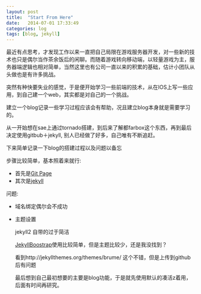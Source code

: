 ```yaml
---
layout: post
title:  "Start From Here"
date:   2014-07-01 17:33:49
categories: log
tags: [blog, jekyll]
---
```


最近有点思考，才发现工作以来一直把自己局限在游戏服务器开发，对一些新的技术也只是偶尔当作茶余饭后的闲聊。而随着游戏转向移动端，以轻量游戏为主，服务器端逻辑也相对简单，当然这里也有公司一直以来的积累的基础，估计小团队从头做也是有许多挑战。

突然有种快要失业的感觉，于是便开始学习一些前端的技术，从在IOS上写一些应用，到自己建一个web，其实都是对自己的一个挑战。

建立一个blog记录一些学习过程应该会有帮助，况且建立blog本身就是需要学习的。

从一开始想在sae上通过tornado搭建，到后来了解都farbox这个东西，再到最后决定使用gitbub＋jekyll, 别人已经做了好多，自己唯有不断追赶。

下来简单记录一下blog的搭建过程以及问题以备忘

步骤比较简单，基本照着来就行:

* 首先是[Git Page](https://pages.github.com/)
* 其次是[jekyll](http://jekyllrb.com/)

问题:

* 域名绑定偶尔会不成功
* 主题设置

    jekyll2 自带的过于简洁

    [JekyllBoostrap](http://jekyllbootstrap.com/)使用比较简单，但是主题比较少，还是我没找到？

    看到http://jekyllthemes.org/themes/brume/ 这个不错，但是上传到github后有问题

    最后想到自己最初想要的主要是blog功能，于是就先使用默认的凑活z着用，后面有时间再研究。
